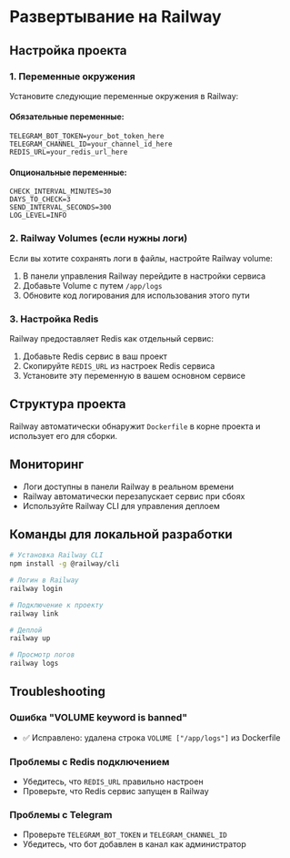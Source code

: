 # Развертывание на Railway

## Настройка проекта

### 1. Переменные окружения

Установите следующие переменные окружения в Railway:

#### Обязательные переменные:
```
TELEGRAM_BOT_TOKEN=your_bot_token_here
TELEGRAM_CHANNEL_ID=your_channel_id_here
REDIS_URL=your_redis_url_here
```

#### Опциональные переменные:
```
CHECK_INTERVAL_MINUTES=30
DAYS_TO_CHECK=3
SEND_INTERVAL_SECONDS=300
LOG_LEVEL=INFO
```

### 2. Railway Volumes (если нужны логи)

Если вы хотите сохранять логи в файлы, настройте Railway volume:

1. В панели управления Railway перейдите в настройки сервиса
2. Добавьте Volume с путем `/app/logs`
3. Обновите код логирования для использования этого пути

### 3. Настройка Redis

Railway предоставляет Redis как отдельный сервис:

1. Добавьте Redis сервис в ваш проект
2. Скопируйте `REDIS_URL` из настроек Redis сервиса
3. Установите эту переменную в вашем основном сервисе

## Структура проекта

Railway автоматически обнаружит `Dockerfile` в корне проекта и использует его для сборки.

## Мониторинг

- Логи доступны в панели Railway в реальном времени
- Railway автоматически перезапускает сервис при сбоях
- Используйте Railway CLI для управления деплоем

## Команды для локальной разработки

```bash
# Установка Railway CLI
npm install -g @railway/cli

# Логин в Railway
railway login

# Подключение к проекту
railway link

# Деплой
railway up

# Просмотр логов
railway logs
```

## Troubleshooting

### Ошибка "VOLUME keyword is banned"
- ✅ Исправлено: удалена строка `VOLUME ["/app/logs"]` из Dockerfile

### Проблемы с Redis подключением
- Убедитесь, что `REDIS_URL` правильно настроен
- Проверьте, что Redis сервис запущен в Railway

### Проблемы с Telegram
- Проверьте `TELEGRAM_BOT_TOKEN` и `TELEGRAM_CHANNEL_ID`
- Убедитесь, что бот добавлен в канал как администратор
